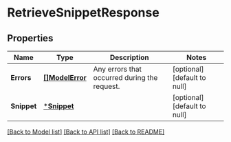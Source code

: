 # RetrieveSnippetResponse

## Properties

 Name        | Type                         | Description                                  | Notes                        
-------------|------------------------------|----------------------------------------------|------------------------------
 **Errors**  | [**[]ModelError**](Error.md) | Any errors that occurred during the request. | [optional] [default to null] 
 **Snippet** | [***Snippet**](Snippet.md)   |                                              | [optional] [default to null] 

[[Back to Model list]](../README.md#documentation-for-models) [[Back to API list]](../README.md#documentation-for-api-endpoints) [[Back to README]](../README.md)

